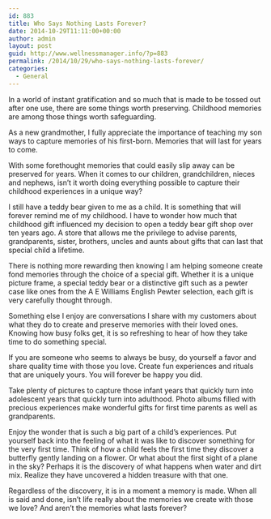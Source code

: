 ```yaml
---
id: 883
title: Who Says Nothing Lasts Forever?
date: 2014-10-29T11:11:00+00:00
author: admin
layout: post
guid: http://www.wellnessmanager.info/?p=883
permalink: /2014/10/29/who-says-nothing-lasts-forever/
categories:
  - General
---
```

In a world of instant gratification and so much that is made to be tossed out after one use, there are some things worth preserving. Childhood memories are among those things worth safeguarding.

As a new grandmother, I fully appreciate the importance of teaching my son ways to capture memories of his first-born. Memories that will last for years to come.

With some forethought memories that could easily slip away can be preserved for years. When it comes to our children, grandchildren, nieces and nephews, isn&#8217;t it worth doing everything possible to capture their childhood experiences in a unique way?

I still have a teddy bear given to me as a child. It is something that will forever remind me of my childhood. I have to wonder how much that childhood gift influenced my decision to open a teddy bear gift shop over ten years ago. A store that allows me the privilege to advise parents, grandparents, sister, brothers, uncles and aunts about gifts that can last that special child a lifetime.

There is nothing more rewarding then knowing I am helping someone create fond memories through the choice of a special gift. Whether it is a unique picture frame, a special teddy bear or a distinctive gift such as a pewter case like ones from the A E Williams English Pewter selection, each gift is very carefully thought through.

Something else I enjoy are conversations I share with my customers about what they do to create and preserve memories with their loved ones. Knowing how busy folks get, it is so refreshing to hear of how they take time to do something special.

If you are someone who seems to always be busy, do yourself a favor and share quality time with those you love. Create fun experiences and rituals that are uniquely yours. You will forever be happy you did.

Take plenty of pictures to capture those infant years that quickly turn into adolescent years that quickly turn into adulthood. Photo albums filled with precious experiences make wonderful gifts for first time parents as well as grandparents.

Enjoy the wonder that is such a big part of a child&#8217;s experiences. Put yourself back into the feeling of what it was like to discover something for the very first time. Think of how a child feels the first time they discover a butterfly gently landing on a flower. Or what about the first sight of a plane in the sky? Perhaps it is the discovery of what happens when water and dirt mix. Realize they have uncovered a hidden treasure with that one.

Regardless of the discovery, it is in a moment a memory is made. When all is said and done, isn&#8217;t life really about the memories we create with those we love? And aren&#8217;t the memories what lasts forever?